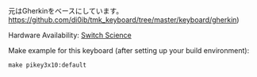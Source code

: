 元はGherkinをベースにしています。
https://github.com/di0ib/tmk_keyboard/tree/master/keyboard/gherkin)

Hardware Availability: [Switch Science](https://pages..html)

Make example for this keyboard (after setting up your build environment):

    make pikey3x10:default
